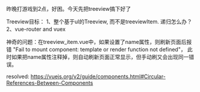 昨晚打游戏到2点，好困。今天先把treeview搞下好了

Treeview目标：
1、整个基于ul的Treeview, 而不是treeviewItem. 递归怎么办？
2、vue-router and vuex


神奇的问题：在treeview_item.vue中，如果设置了name属性，则刷新页面后报错 "Fail to mount component: template or render function not defined"，
此时如果把name属性注释掉，则自动刷新页面正常显示，但手动刷又会出现同一错误。

resolved:
https://vuejs.org/v2/guide/components.html#Circular-References-Between-Components